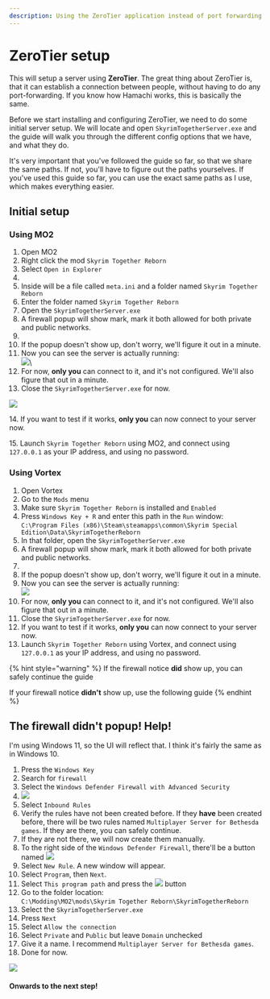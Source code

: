 ```yaml
---
description: Using the ZeroTier application instead of port forwarding
---
```


# ZeroTier setup

This will setup a server using **ZeroTier**. The great thing about ZeroTier is, that it can establish a connection between people, without having to do any port-forwarding. If you know how Hamachi works, this is basically the same.&#x20;

Before we start installing and configuring ZeroTier, we need to do some initial server setup. We will locate and open `SkyrimTogetherServer.exe` and the guide will walk you through the different config options that we have, and what they do.&#x20;

It's very important that you've followed the guide so far, so that we share the same paths. If not, you'll have to figure out the paths yourselves. If you've used this guide so far, you can use the exact same paths as I use, which makes everything easier.

## Initial setup

### **Using MO2**

1. Open MO2
2. Right click the mod `Skyrim Together Reborn`
3. Select `Open in Explorer`
4. <img src="https://shx.is/5BzT3n7WX.png" alt="" data-size="original">
5. Inside will be a file called `meta.ini` and a folder named `Skyrim Together Reborn`
6. Enter the folder named `Skyrim Together Reborn`
7. Open the `SkyrimTogetherServer.exe`
8. A firewall popup will show mark, mark it both allowed for both private and public networks.
9. <img src="https://shx.is/5BzTNr2rT.png" alt="" data-size="original">
10. If the popup doesn't show up, don't worry, we'll figure it out in a minute.
11. Now you can see the server is actually running:\
    ![](https://shx.is/5BzUvqRTO.png)\\
12. For now, **only you** can connect to it, and it's not configured. We'll also figure that out in a minute.
13. Close the `SkyrimTogetherServer.exe` for now.

![](https://shx.is/5BzWiRKr7.gif)

14\. If you want to test if it works, **only you** can now connect to your server now.

15\. Launch `Skyrim Together Reborn` using MO2, and connect using `127.0.0.1` as your IP address, and using no password.



### **Using Vortex**

1. Open Vortex
2. Go to the `Mods` menu
3. Make sure `Skyrim Together Reborn` is installed and `Enabled`
4. Press `Windows Key + R` and enter this path in the `Run` window:\
   `C:\Program Files (x86)\Steam\steamapps\common\Skyrim Special Edition\Data\SkyrimTogetherReborn`
5. In that folder, open the `SkyrimTogetherServer.exe`
6. A firewall popup will show mark, mark it both allowed for both private and public networks.
7. <img src="https://shx.is/5BzTNr2rT.png" alt="" data-size="original">
8. If the popup doesn't show up, don't worry, we'll figure it out in a minute.
9. Now you can see the server is actually running:\
   ![](https://shx.is/5BzUvqRTO.png)
10. For now, **only you** can connect to it, and it's not configured. We'll also figure that out in a minute.
11. Close the `SkyrimTogetherServer.exe` for now.
12. If you want to test if it works, **only you** can now connect to your server now.
13. Launch `Skyrim Together Reborn` using Vortex, and connect using `127.0.0.1` as your IP address, and using no password.



{% hint style="warning" %}
If the firewall notice **did** show up, you can safely continue the guide

If your firewall notice **didn't** show up, use the following guide
{% endhint %}

## The firewall didn't popup! Help!

I'm using Windows 11, so the UI will reflect that. I think it's fairly the same as in Windows 10.

1. Press the `Windows Key`
2. Search for `firewall`
3. Select the `Windows Defender Firewall with Advanced Security`
4. ![](https://shx.is/5BzXk19Mc.png)
5. Select `Inbound Rules`
6. Verify the rules have not been created before. If they **have** been created before, there will be two rules named `Multiplayer Server for Bethesda games`. If they are there, you can safely continue.
7. If they are not there, we will now create them manually.
8. To the right side of the `Windows Defender Firewall`, there'll be a button named ![](https://shx.is/5BzYyMbqm.png)
9. Select `New Rule`. A new window will appear.
10. Select `Program`, then `Next`.
11. Select `This program path` and press the ![](https://shx.is/5BzZ2ocvz.png) button
12. Go to the folder location:\
    `C:\Modding\MO2\mods\Skyrim Together Reborn\SkyrimTogetherReborn`
13. Select the `SkyrimTogetherServer.exe`
14. Press `Next`
15. Select `Allow the connection`
16. Select `Private` and `Public` but leave `Domain` unchecked
17. Give it a name. I recommend `Multiplayer Server for Bethesda games`.
18. Done for now.

![](https://shx.is/5Bz\_DM9wr.gif)

#### Onwards to the next step!
